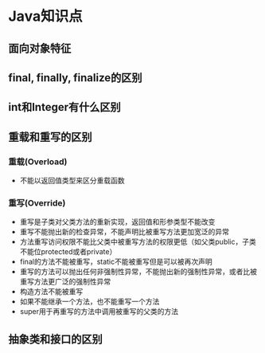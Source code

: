 # Java知识点
## 面向对象特征
## final, finally, finalize的区别
## int和Integer有什么区别
## 重载和重写的区别
### 重载(Overload)
* 不能以返回值类型来区分重载函数
### 重写(Override)
* 重写是子类对父类方法的重新实现，返回值和形参类型不能改变
* 重写不能抛出新的检查异常，不能声明比被重写方法更加宽泛的异常
* 方法重写访问权限不能比父类中被重写方法的权限更低（如父类public，子类不能位protected或者private）
* final的方法不能被重写，static不能被重写但是可以被再次声明
* 重写的方法可以抛出任何非强制性异常，不能抛出新的强制性异常，或者比被重写方法更广泛的强制性异常
* 构造方法不能被重写
* 如果不能继承一个方法，也不能重写一个方法
* super用于再重写的方法中调用被重写的父类的方法
## 抽象类和接口的区别

